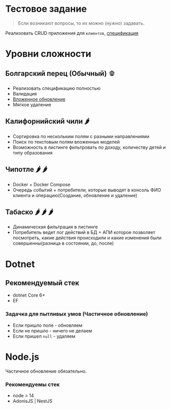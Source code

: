 Тестовое задание
===

> Если возникают вопросы, то их можно (нужно) задавать.

Реализовать CRUD приложения для `клиентов`, [спецификация](/openapi.yaml)

# Уровни сложности

## Болгарский перец (Обычный) &#x1FAD1;

- Реализовать спецификацию полностью
- Валидация
- [Вложенное обновление](/INNER_UPDATE.md)
- Мягкое удаление

## Калифорнийский чили &#127798;

- Сортировка по нескольким полям с разными направлениями
- Поиск по текстовым полям вложенных моделей
- Возможность в листинге фильтровать по доходу, количеству детей и типу образования

## Чипотле &#127798; &#127798;

- Docker + Docker Compose
- Очередь событий + потребители, которые выводят в консоль ФИО клиента и операцию(Создание, обновление и удаление)

## Табаско &#127798; &#127798; &#127798;

- Динамическая фильтрация в листинге
- Потребитель ведет лог действий в БД + АПИ которое позволяет посмотреть, какие действия происходили и какие изменения были совершенны(разница в состоянии, до, после) 

# Dotnet

## Рекомендуемый стек
 - dotnet Core 6+
 - EF

### Задачка для пытливых умов (Частичное обновление)

- Если пришло поле - обновляем
- Если не пришло - ничего не делаем
- Если пришел `null` - удаляем


# Node.js

Частичное обновление обязательно.

### Рекомендуемы стек

- node > 14
- AdonisJS | NestJS

